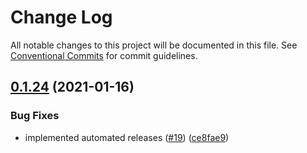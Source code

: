 # Change Log

All notable changes to this project will be documented in this file.
See [Conventional Commits](https://conventionalcommits.org) for commit guidelines.

## [0.1.24](https://github.com/team-choco/core/compare/v0.1.23...v0.1.24) (2021-01-16)


### Bug Fixes

* implemented automated releases ([#19](https://github.com/team-choco/core/issues/19)) ([ce8fae9](https://github.com/team-choco/core/commit/ce8fae92c907fbeceb3eb41222f292214c2ebf72))
